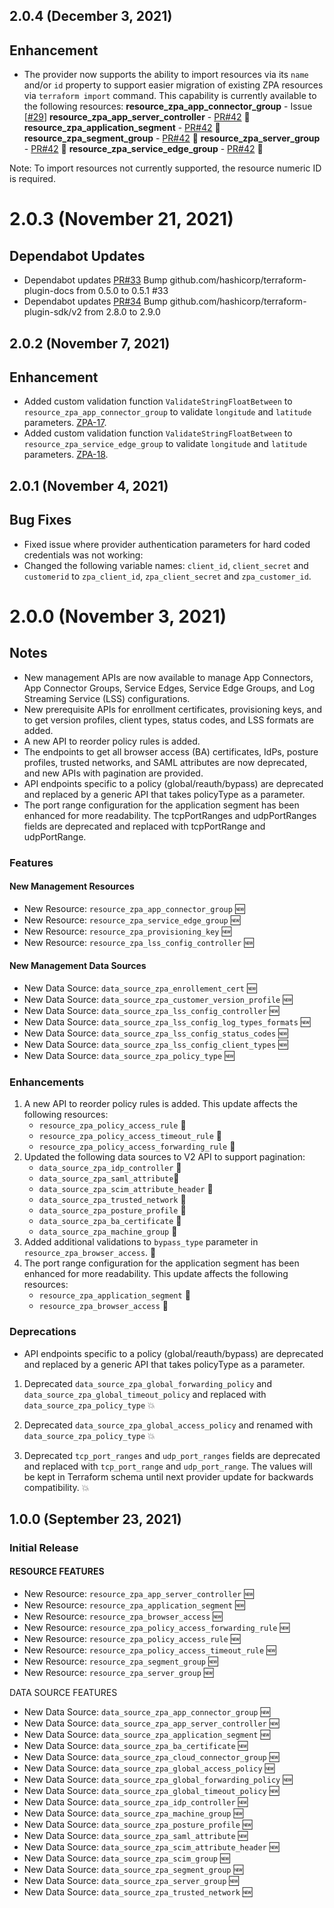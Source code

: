 ## 2.0.4 (December 3, 2021)

## Enhancement

- The provider now supports the ability to import resources via its `name` and/or `id` property to support easier migration of existing ZPA resources via `terraform import` command.
This capability is currently available to the following resources:
**resource_zpa_app_connector_group** - Issue [[#29](https://github.com/willguibr/terraform-provider-zpa/issues/29)]
**resource_zpa_app_server_controller** - [PR#42](https://github.com/willguibr/terraform-provider-zpa/pull/42) :rocket:
**resource_zpa_application_segment** - [PR#42](https://github.com/willguibr/terraform-provider-zpa/pull/42) :rocket:
**resource_zpa_segment_group** - [PR#42](https://github.com/willguibr/terraform-provider-zpa/pull/42) :rocket:
**resource_zpa_server_group** - [PR#42](https://github.com/willguibr/terraform-provider-zpa/pull/42) :rocket:
**resource_zpa_service_edge_group** - [PR#42](https://github.com/willguibr/terraform-provider-zpa/pull/42) :rocket:

Note: To import resources not currently supported, the resource numeric ID is required.

# 2.0.3 (November 21, 2021)

## Dependabot Updates

- Dependabot updates [PR#33](https://github.com/willguibr/terraform-provider-zpa/pull/33/) Bump github.com/hashicorp/terraform-plugin-docs from 0.5.0 to 0.5.1 #33
- Dependabot updates [PR#34](https://github.com/willguibr/terraform-provider-zpa/pull/34) Bump github.com/hashicorp/terraform-plugin-sdk/v2 from 2.8.0 to 2.9.0

## 2.0.2 (November 7, 2021)

## Enhancement

- Added custom validation function ``ValidateStringFloatBetween`` to ``resource_zpa_app_connector_group`` to validate ``longitude`` and ``latitude`` parameters. [ZPA-17](https://github.com/willguibr/terraform-provider-zpa/pull/17).
- Added custom validation function ``ValidateStringFloatBetween`` to ``resource_zpa_service_edge_group`` to validate ``longitude`` and ``latitude`` parameters. [ZPA-18](https://github.com/willguibr/terraform-provider-zpa/pull/18).

## 2.0.1 (November 4, 2021)

## Bug Fixes

- Fixed issue where provider authentication parameters for hard coded credentials was not working:
- Changed the following variable names: ``client_id``, ``client_secret`` and ``customerid`` to ``zpa_client_id``, ``zpa_client_secret`` and ``zpa_customer_id``.

# 2.0.0 (November 3, 2021)

## Notes

- New management APIs are now available to manage App Connectors, App Connector Groups, Service Edges, Service Edge Groups, and Log Streaming Service (LSS) configurations.
- New prerequisite APIs for enrollment certificates, provisioning keys, and to get version profiles, client types, status codes, and LSS formats are added.
- A new API to reorder policy rules is added.
- The endpoints to get all browser access (BA) certificates, IdPs, posture profiles, trusted networks, and SAML attributes are now deprecated, and new APIs with pagination are provided.
- API endpoints specific to a policy (global/reauth/bypass) are deprecated and replaced by a generic API that takes policyType as a parameter.
- The port range configuration for the application segment has been enhanced for more readability. The tcpPortRanges and udpPortRanges fields are deprecated and replaced with tcpPortRange and udpPortRange.

### Features

#### New Management Resources

- New Resource: ``resource_zpa_app_connector_group`` 🆕
- New Resource: ``resource_zpa_service_edge_group`` 🆕
- New Resource: ``resource_zpa_provisioning_key`` 🆕
- New Resource: ``resource_zpa_lss_config_controller`` 🆕

#### New Management Data Sources

- New Data Source: ``data_source_zpa_enrollement_cert`` 🆕
- New Data Source: ``data_source_zpa_customer_version_profile`` 🆕
- New Data Source: ``data_source_zpa_lss_config_controller`` 🆕
- New Data Source: ``data_source_zpa_lss_config_log_types_formats`` 🆕
- New Data Source: ``data_source_zpa_lss_config_status_codes`` 🆕
- New Data Source: ``data_source_zpa_lss_config_client_types`` 🆕
- New Data Source: ``data_source_zpa_policy_type`` 🆕

### Enhancements

1. A new API to reorder policy rules is added. This update affects the following resources:
    - ``resource_zpa_policy_access_rule`` :rocket:
    - ``resource_zpa_policy_access_timeout_rule`` :rocket:
    - ``resource_zpa_policy_access_forwarding_rule`` :rocket:
2. Updated the following data sources to V2 API to support pagination:
    - ``data_source_zpa_idp_controller`` :rocket:
    - ``data_source_zpa_saml_attribute``:rocket:
    - ``data_source_zpa_scim_attribute_header`` :rocket:
    - ``data_source_zpa_trusted_network`` :rocket:
    - ``data_source_zpa_posture_profile`` :rocket:
    - ``data_source_zpa_ba_certificate`` :rocket:
    - ``data_source_zpa_machine_group`` :rocket:
3. Added additional validations to ``bypass_type`` parameter in ``resource_zpa_browser_access``. :rocket:
4. The port range configuration for the application segment has been enhanced for more readability. This update affects the following resources:
    - ``resource_zpa_application_segment`` :rocket:
    - ``resource_zpa_browser_access`` :rocket:

### Deprecations

- API endpoints specific to a policy (global/reauth/bypass) are deprecated and replaced by a generic API that takes policyType as a parameter.

1. Deprecated ``data_source_zpa_global_forwarding_policy`` and ``data_source_zpa_global_timeout_policy`` and replaced with ``data_source_zpa_policy_type`` 💥

2. Deprecated ``data_source_zpa_global_access_policy`` and renamed with ``data_source_zpa_policy_type`` 💥

3. Deprecated ``tcp_port_ranges`` and ``udp_port_ranges`` fields are deprecated and replaced with ``tcp_port_range`` and ``udp_port_range``. The values will be kept in Terraform schema until next provider update for backwards compatibility. 💥

## 1.0.0 (September 23, 2021)

### Initial Release

#### RESOURCE FEATURES

- New Resource: ``resource_zpa_app_server_controller`` 🆕
- New Resource: ``resource_zpa_application_segment`` 🆕
- New Resource: ``resource_zpa_browser_access`` 🆕
- New Resource: ``resource_zpa_policy_access_forwarding_rule`` 🆕
- New Resource: ``resource_zpa_policy_access_rule`` 🆕
- New Resource: ``resource_zpa_policy_access_timeout_rule`` 🆕
- New Resource: ``resource_zpa_segment_group`` 🆕
- New Resource: ``resource_zpa_server_group`` 🆕

DATA SOURCE FEATURES

- New Data Source: ``data_source_zpa_app_connector_group`` 🆕
- New Data Source: ``data_source_zpa_app_server_controller`` 🆕
- New Data Source: ``data_source_zpa_application_segment`` 🆕
- New Data Source: ``data_source_zpa_ba_certificate`` 🆕
- New Data Source: ``data_source_zpa_cloud_connector_group`` 🆕
- New Data Source: ``data_source_zpa_global_access_policy`` 🆕
- New Data Source: ``data_source_zpa_global_forwarding_policy`` 🆕
- New Data Source: ``data_source_zpa_global_timeout_policy`` 🆕
- New Data Source: ``data_source_zpa_idp_controller`` 🆕
- New Data Source: ``data_source_zpa_machine_group`` 🆕
- New Data Source: ``data_source_zpa_posture_profile`` 🆕
- New Data Source: ``data_source_zpa_saml_attribute`` 🆕
- New Data Source: ``data_source_zpa_scim_attribute_header`` 🆕
- New Data Source: ``data_source_zpa_scim_group`` 🆕
- New Data Source: ``data_source_zpa_segment_group`` 🆕
- New Data Source: ``data_source_zpa_server_group`` 🆕
- New Data Source: ``data_source_zpa_trusted_network`` 🆕
